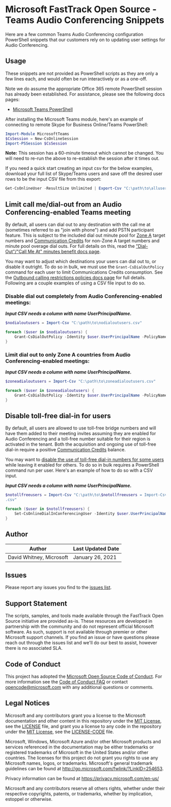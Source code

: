 # Microsoft FastTrack Open Source - Teams Audio Conferencing Snippets

Here are a few common Teams Audio Conferencing configuration PowerShell snippets that our customers rely on to updating user settings for Audio Conferencing.

## Usage

These snippets are not provided as PowerShell scripts as they are only a few lines each, and would often be run interactively or as a one-off.

Note we do assume the appropriate Office 365 remote PowerShell session has already been established. For assistance, please see the following docs pages:

- [Microsoft Teams PowerShell](https://docs.microsoft.com/en-us/MicrosoftTeams/teams-powershell-install)

After installing the Microsoft Teams module, here's an example of connecting to remote Skype for Business Online/Teams PowerShell:

```PowerShell
Import-Module MicrosoftTeams
$CsSession = New-CsOnlineSession
Import-PSSession $CsSession
```

**Note:** This session has a 60-minute timeout which cannot be changed. You will need to re-run the above to re-establish the session after it times out.

If you need a quick start creating an input csv for the below examples, download your full list of Skype/Teams users and save off the desired user rows to be the input CSV file from this export:

```PowerShell
Get-CsOnlineUser -ResultSize Unlimited | Export-Csv "C:\path\to\allusers.csv"
```


## Limit call me/dial-out from an Audio Conferencing-enabled Teams meeting

By default, all users can dial out to any destination with the call me at (sometimes referred to as "join with phone") and add PSTN participant feature. This is subject to the included dial out minute pool for [Zone A](https://docs.microsoft.com/en-us/microsoftteams/audio-conferencing-zones) target numbers and [Communication Credits](https://docs.microsoft.com/en-us/microsoftteams/what-are-communications-credits) for non-Zone A target numbers and minute pool overage dial outs. For full details on this, read the ["Dial-Out"/"Call Me At" minutes benefit docs page](https://docs.microsoft.com/en-us/microsoftteams/audio-conferencing-subscription-dial-out).

You may want to adjust which destinations your users can dial out to, or disable it outright. To do so in bulk, we must use the `Grant-CsDialOutPolicy` command for each user to limit Communications Credits consumption. See the [Outbound calling restrictions policies docs page](https://docs.microsoft.com/en-us/microsoftteams/outbound-calling-restriction-policies) for full details. Following are a couple examples of using a CSV file input to do so. 

### Disable dial out completely from Audio Conferencing-enabled meetings:

**_Input CSV needs a column with name UserPrincipalName._**

```PowerShell
$nodialoutusers = Import-Csv "C:\path\to\nodialoutusers.csv"

foreach ($user in $nodialoutusers) {
    Grant-CsDialOutPolicy -Identity $user.UserPrincipalName -PolicyName "DialoutCPCDisabledPSTNInternational"
}
```

### Limit dial out to only Zone A countries from Audio Conferencing-enabled meetings:

***Input CSV needs a column with name UserPrincipalName.***

```PowerShell
$zoneadialoutusers = Import-Csv "C:\path\to\zoneadialoutusers.csv"

foreach ($user in $zoneadialoutusers) {
    Grant-CsDialOutPolicy -Identity $user.UserPrincipalName -PolicyName "DialoutCPCZoneAPSTNInternational"
}
```

## Disable toll-free dial-in for users

By default, all users are allowed to use toll-free bridge numbers and will have them added to their meeting invites assuming they are enabled for Audio Conferencing and a toll-free number suitable for their region is activated in the tenant. Both the acquisition and ongoing use of toll-free dial-in require a positive [Communication Credits](https://docs.microsoft.com/en-us/microsoftteams/what-are-communications-credits) balance.

You may want to [disable the use of toll-free dial-in numbers for some users](https://docs.microsoft.com/en-us/microsoftteams/disabling-toll-free-numbers-for-specific-teams-users) while leaving it enabled for others. To do so in bulk requires a PowerShell command run per user. Here's an example of how to do so with a CSV input.

***Input CSV needs a column with name UserPrincipalName.***

```PowerShell
$notollfreeusers = Import-Csv "C:\path\to\$notollfreeusers = Import-Csv "C:\path\to\notollfreeusers.csv"
.csv"

foreach ($user in $notollfreeusers) {
    Set-CsOnlineDialInConferencingUser -Identity $user.UserPrincipalName -AllowTollFreeDialIn $false
}
```

## Author

|Author|Last Updated Date
|----|--------------------------
|David Whitney, Microsoft|January 26, 2021|

## Issues

Please report any issues you find to the [issues list](https://github.com/microsoft/FastTrack/issues).

## Support Statement

The scripts, samples, and tools made available through the FastTrack Open Source initiative are provided as-is. These resources are developed in partnership with the community and do not represent official Microsoft software. As such, support is not available through premier or other Microsoft support channels. If you find an issue or have questions please reach out through the issues list and we'll do our best to assist, however there is no associated SLA.

## Code of Conduct

This project has adopted the [Microsoft Open Source Code of Conduct](https://opensource.microsoft.com/codeofconduct/).
For more information see the [Code of Conduct FAQ](https://opensource.microsoft.com/codeofconduct/faq/) or
contact [opencode@microsoft.com](mailto:opencode@microsoft.com) with any additional questions or comments.

## Legal Notices

Microsoft and any contributors grant you a license to the Microsoft documentation and other content in this repository under the [MIT License](https://opensource.org/licenses/MIT), see the [LICENSE](LICENSE) file, and grant you a license to any code in the repository under the [MIT License](https://opensource.org/licenses/MIT), see the [LICENSE-CODE](LICENSE-CODE) file.

Microsoft, Windows, Microsoft Azure and/or other Microsoft products and services referenced in the documentation may be either trademarks or registered trademarks of Microsoft in the United States and/or other countries. The licenses for this project do not grant you rights to use any Microsoft names, logos, or trademarks. Microsoft's general trademark guidelines can be found at http://go.microsoft.com/fwlink/?LinkID=254653.

Privacy information can be found at https://privacy.microsoft.com/en-us/

Microsoft and any contributors reserve all others rights, whether under their respective copyrights, patents,
or trademarks, whether by implication, estoppel or otherwise.
